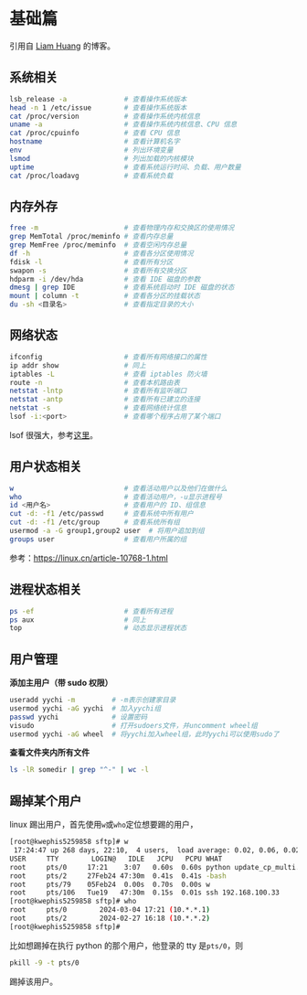 基础篇
=====

引用自 [Liam Huang](https://liam.page/2016/11/06/Linux-Info-Cheatsheet/) 的博客。

## 系统相关

```bash
lsb_release -a              # 查看操作系统版本
head -n 1 /etc/issue        # 查看操作系统版本
cat /proc/version           # 查看操作系统内核信息
uname -a                    # 查看操作系统内核信息、CPU 信息
cat /proc/cpuinfo           # 查看 CPU 信息
hostname                    # 查看计算机名字
env                         # 列出环境变量
lsmod                       # 列出加载的内核模块
uptime                      # 查看系统运行时间、负载、用户数量
cat /proc/loadavg           # 查看系统负载
```

<!--more-->

## 内存外存

```bash
free -m                     # 查看物理内存和交换区的使用情况
grep MemTotal /proc/meminfo # 查看内存总量
grep MemFree /proc/meminfo  # 查看空闲内存总量
df -h                       # 查看各分区使用情况
fdisk -l                    # 查看所有分区
swapon -s                   # 查看所有交换分区
hdparm -i /dev/hda          # 查看 IDE 磁盘的参数
dmesg | grep IDE            # 查看系统启动时 IDE 磁盘的状态
mount | column -t           # 查看各分区的挂载状态
du -sh <目录名>              # 查看指定目录的大小
```

## 网络状态

```bash
ifconfig                    # 查看所有网络接口的属性
ip addr show                # 同上
iptables -L                 # 查看 iptables 防火墙
route -n                    # 查看本机路由表
netstat -lntp               # 查看所有监听端口
netstat -antp               # 查看所有已建立的连接
netstat -s                  # 查看网络统计信息
lsof -i:<port>              # 查看哪个程序占用了某个端口
```

lsof 很强大，参考[这里](https://linuxtools-rst.readthedocs.io/zh-cn/latest/tool/lsof.html)。

## 用户状态相关

```bash
w                           # 查看活动用户以及他们在做什么
who                         # 查看活动用户，-u显示进程号
id <用户名>                  # 查看用户的 ID、组信息
cut -d: -f1 /etc/passwd     # 查看系统中所有用户
cut -d: -f1 /etc/group      # 查看系统所有组
usermod -a -G group1,group2 user  # 将用户追加到组
groups user                 # 查看用户所属的组
```

参考：https://linux.cn/article-10768-1.html

## 进程状态相关

```bash
ps -ef                      # 查看所有进程
ps aux                      # 同上
top                         # 动态显示进程状态
```

## 用户管理

**添加主用户（带 sudo 权限）**

```bash
useradd yychi -m         # -m表示创建家目录
usermod yychi -aG yychi  # 加入yychi组
passwd yychi             # 设置密码
visudo                   # 打开sudoers文件，并uncomment wheel组
usermod yychi -aG wheel  # 将yychi加入wheel组，此时yychi可以使用sudo了
```

**查看文件夹内所有文件**
```bash
ls -lR somedir | grep "^-" | wc -l
```

## 踢掉某个用户

linux 踢出用户，首先使用`w`或`who`定位想要踢的用户，
```bash
[root@kwephis5259858 sftp]# w
 17:24:47 up 268 days, 22:10,  4 users,  load average: 0.02, 0.06, 0.02
USER     TTY        LOGIN@   IDLE   JCPU   PCPU WHAT
root     pts/0     17:21    3:07   0.60s  0.60s python update_cp_multi.py upgrade_multi_CP2.ini
root     pts/2     27Feb24 47:30m  0.41s  0.41s -bash
root     pts/79    05Feb24  0.00s  0.70s  0.00s w
root     pts/106   Tue19   47:30m  0.15s  0.01s ssh 192.168.100.33
[root@kwephis5259858 sftp]# who
root     pts/0        2024-03-04 17:21 (10.*.*.1)
root     pts/2        2024-02-27 16:18 (10.*.*.2)
[root@kwephis5259858 sftp]#
```
比如想踢掉在执行 python 的那个用户，他登录的 tty 是`pts/0`，则
```bash
pkill -9 -t pts/0
```
踢掉该用户。